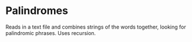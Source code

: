 # Palindromes

Reads in a text file and combines strings of the words together, looking for palindromic phrases. Uses recursion. 
